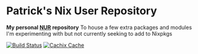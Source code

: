 # Patrick's Nix User Repository

**My personal [NUR](https://github.com/nix-community/NUR) repository**
To house a few extra packages and modules I'm experimenting with but not currently seeking to add to Nixpkgs

[![Build Status](https://travis-ci.com/<YOUR_TRAVIS_USERNAME>/nur-packages.svg?branch=master)](https://travis-ci.com/<YOUR_TRAVIS_USERNAME>/nur-packages)
[![Cachix Cache](https://img.shields.io/badge/cachix-<YOUR_CACHIX_CACHE_NAME>-blue.svg)](https://<YOUR_CACHIX_CACHE_NAME>.cachix.org)


